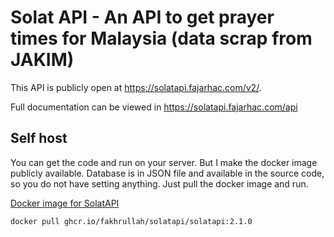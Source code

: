# Solat API - An API to get prayer times for Malaysia (data scrap from JAKIM)

This API is publicly open at https://solatapi.fajarhac.com/v2/.

Full documentation can be viewed in https://solatapi.fajarhac.com/api

## Self host

You can get the code and run on your server. But I make the docker image publicly available.
Database is in JSON file and available in the source code, so you do not have setting anything.
Just pull the docker image and run.

[Docker image for SolatAPI](https://github.com/users/fakhrullah/packages/container/package/solatapi/solatapi)

```bash
docker pull ghcr.io/fakhrullah/solatapi/solatapi:2.1.0
```
